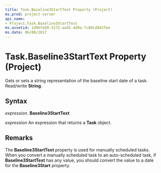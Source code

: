 ```yaml
---
title: Task.Baseline3StartText Property (Project)
ms.prod: project-server
api_name:
- Project.Task.Baseline3StartText
ms.assetid: 1d9bfeb9-3272-aa45-4d9a-7c80cd842fee
ms.date: 06/08/2017
---
```



# Task.Baseline3StartText Property (Project)

Gets or sets a string representation of the baseline start date of a task. Read/write  **String**.


## Syntax

 _expression_. **Baseline3StartText**

 _expression_ An expression that returns a **Task** object.


## Remarks

The  **Baseline3StartText** property is used for manually scheduled tasks. When you convert a manually scheduled task to an auto-scheduled task, if **Baseline3StartText** has any value, you should convert the value to a date for the **Baseline3Start** property.


